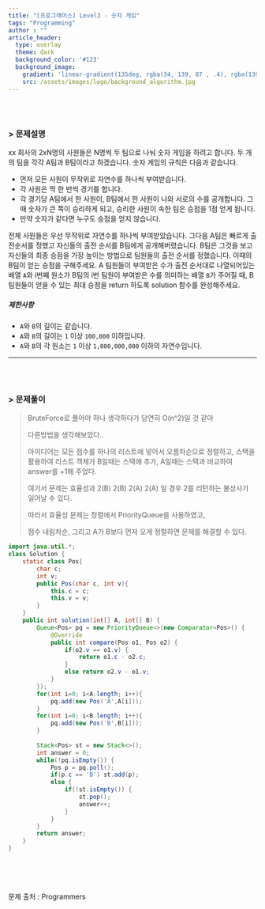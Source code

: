 ```yaml
---
title: "[프로그래머스] Level3 - 숫자 게임"
tags: "Programming"
author : ""
article_header:
  type: overlay
  theme: dark
  background_color: '#123'
  background_image:
    gradient: 'linear-gradient(135deg, rgba(34, 139, 87 , .4), rgba(139, 34, 139, .4))'
    src: /assets/images/logo/background_algorithm.jpg
---
```






###### <br/>

### > 문제설명

xx 회사의 2xN명의 사원들은 N명씩 두 팀으로 나눠 숫자 게임을 하려고 합니다. 두 개의 팀을 각각 A팀과 B팀이라고 하겠습니다. 숫자 게임의 규칙은 다음과 같습니다.

- 먼저 모든 사원이 무작위로 자연수를 하나씩 부여받습니다.
- 각 사원은 딱 한 번씩 경기를 합니다.
- 각 경기당 A팀에서 한 사원이, B팀에서 한 사원이 나와 서로의 수를 공개합니다. 그때 숫자가 큰 쪽이 승리하게 되고, 승리한 사원이 속한 팀은 승점을 1점 얻게 됩니다.
- 만약 숫자가 같다면 누구도 승점을 얻지 않습니다.

전체 사원들은 우선 무작위로 자연수를 하나씩 부여받았습니다. 그다음 A팀은 빠르게 출전순서를 정했고 자신들의 출전 순서를 B팀에게 공개해버렸습니다. B팀은 그것을 보고 자신들의 최종 승점을 가장 높이는 방법으로 팀원들의 출전 순서를 정했습니다. 이때의 B팀이 얻는 승점을 구해주세요.
A 팀원들이 부여받은 수가 출전 순서대로 나열되어있는 배열 `A`와 i번째 원소가 B팀의 i번 팀원이 부여받은 수를 의미하는 배열 `B`가 주어질 때, B 팀원들이 얻을 수 있는 최대 승점을 return 하도록 solution 함수를 완성해주세요.

##### 제한사항

- `A`와 `B`의 길이는 같습니다.
- `A`와 `B`의 길이는 `1` 이상 `100,000` 이하입니다.
- `A`와 `B`의 각 원소는 `1` 이상 `1,000,000,000` 이하의 자연수입니다.

------


<br>

<br>

### > 문제풀이

> BruteForce로 풀어야 하나 생각하다가 당연히 O(n^2)일 것 같아
>
> 다른방법을 생각해보았다..
>
> 아이디어는 모든 점수를 하나의 리스트에 넣어서 오름차순으로 정렬하고, 스택을 활용하여 리스트 객체가 B일때는 스택에 추가, A일때는 스택과 비교하여 answer를 +1해 주었다.
>
> 여기서 문제는 효율성과 2(B) 2(B) 2(A) 2(A) 일 경우 2를 리턴하는 불상사가 일어날 수 있다.
>
> 따라서 효율성 문제는 정렬에서 PriorityQueue을 사용하였고,
>
> 점수 내림차순, 그리고 A가 B보다 먼저 오게 정렬하면 문제를 해결할 수 있다.

```java
import java.util.*;
class Solution {
    static class Pos{
        char c;
        int v;
        public Pos(char c, int v){
            this.c = c;
            this.v = v;
        }
    }
    public int solution(int[] A, int[] B) {
    	Queue<Pos> pq = new PriorityQueue<>(new Comparator<Pos>() {
			@Override
			public int compare(Pos o1, Pos o2) {
                if(o2.v == o1.v) {
                    return o1.c - o2.c;
                }
				else return o2.v - o1.v;
			}
    	});
        for(int i=0; i<A.length; i++){
            pq.add(new Pos('A',A[i]));
        }
        for(int i=0; i<B.length; i++){
            pq.add(new Pos('B',B[i]));
        }
        
        Stack<Pos> st = new Stack<>();
        int answer = 0;
        while(!pq.isEmpty()) {
        	Pos p = pq.poll();
        	if(p.c == 'B') st.add(p);
        	else {
        		if(!st.isEmpty()) {
        			st.pop();
        			answer++;
        		}
        	}
        }
        return answer;
    }
}
```



<br/>

<br/>

<br/>

문제 출처 : Programmers

<br/>

<br/>

<br/>

